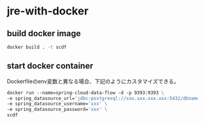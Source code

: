 # jre-with-docker


## build docker image

```bash
docker build . -t scdf
```

## start docker container
Dockerfileのenv変数と異なる場合、下記のようにカスタマイズできる。

```Dockerfile 
docker run --name=spring-cloud-data-flow -d -p 9393:9393 \
-e spring_datasource_url='jdbc:postgresql://xxx.xxx.xxx.xxx:5432/dbname?currentSchema=xxx' \
-e spring_datasource_username='xxx' \
-e spring_datasource_password='xxx' \
scdf
```
